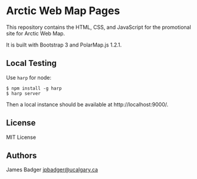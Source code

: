 # Arctic Web Map Pages

This repository contains the HTML, CSS, and JavaScript for the promotional site for Arctic Web Map.

It is built with Bootstrap 3 and PolarMap.js 1.2.1.

## Local Testing

Use `harp` for node:

    $ npm install -g harp
    $ harp server

Then a local instance should be available at http://localhost:9000/.

## License

MIT License

## Authors

James Badger <jpbadger@ucalgary.ca>
